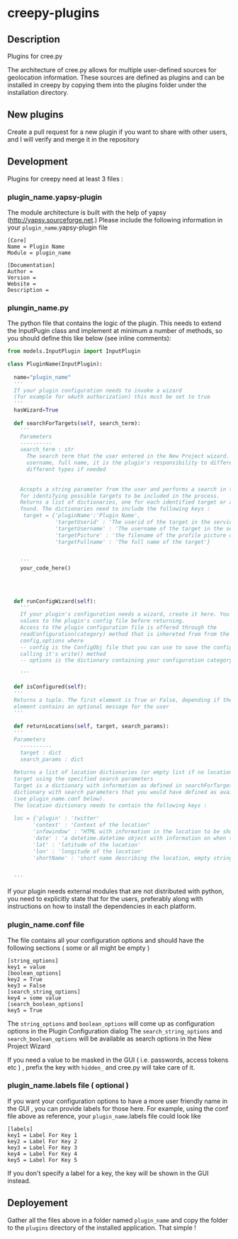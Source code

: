 creepy-plugins
==============


## Description
Plugins for cree.py

The architecture of cree.py allows for multiple user-defined sources for geolocation information. These
sources are defined as plugins and can be installed in creepy by copying them into the plugins folder under
the installation directory. 


## New plugins

Create a pull request for a new plugin if you want to share with other users, and I will verify and merge it in the repository


## Development

Plugins for creepy need at least 3 files :

### plugin_name.yapsy-plugin

The module architecture is built with the help of yapsy (http://yapsy.sourceforge.net.)
Please include the following information in your `plugin_name`.yapsy-plugin file
```
[Core]
Name = Plugin Name
Module = plugin_name

[Documentation]
Author = 
Version = 
Website = 
Description = 
```

### plungin_name.py

The python file that contains the logic of the plugin. This needs to extend the InputPugin class and implement at minimum a number of methods, so you should define this like below (see inline comments): 

```python
from models.InputPlugin import InputPlugin

class PluginName(InputPlugin):
  
  name="plugin_name"
  '''
  If your plugin configuration needs to invoke a wizard 
  (for example for oAuth authorization) this must be set to true
  '''
  hasWizard=True
  
  def searchForTargets(self, search_term):
    '''
    Parameters
    ----------
    search_term : str
      The search term that the user entered in the New Project wizard. It could be a mail, id, 
      username, full name, it is the plugin's responsibility to differentiate between 
      different types if needed
      
      
    Accepts a string parameter from the user and performs a search in the respective service/source
    for identifying possible targets to be included in the process.
    Returns a list of dictionaries, one for each identified target or an empty list if no results were
    found. The dictionaries need to include the following keys :
     target = {'pluginName':'Plugin Name',
               'targetUserid' : 'The userid of the target in the service/source',
               'targetUsername' : 'The username of the target in the service/source',
               'targetPicture' : 'the filename of the profile picture of the target ( profile_pic_targetUserid )',
               'targetFullname' : 'The full name of the target'}
               
    
    '''
    your_code_here()
    
    
    
    
  def runConfigWizard(self):
    '''
    If your plugin's configuration needs a wizard, create it here. You need to save the configuration
    values to the plugin's config file before returning.
    Access to the plugin configuration file is offered through the 
    readConfiguration(category) method that is inhereted from from the InputPlugin. This returns a tuple
    config,options where 
    -- config is the ConfigObj file that you can use to save the configuration by 
    calling it's write() method
    -- options is the dictionary containing your configuration category options.
    
    '''
    
  def isConfigured(self):
  '''
  Returns a tuple. The first element is True or False, depending if the plugin is configured or not. The second
  element contains an optional message for the user
  '''
  
  def returnLocations(self, target, search_params):
  '''
  Parameters
    ----------
    target : dict
    search_params : dict
    
  Returns a list of location dictionaries (or empty list if no locations were found) for the specified 
  target using the specified search parameters
  Target is a dictionary with information as defined in searchForTargets and search_params is a 
  dictionary with search parameters that you would have defined as available in your configuration file
  (see plugin_name.conf below). 
  The location dictionary needs to contain the following keys : 
  
  loc = {'plugin' : 'twitter'
        'context' : 'Context of the location" 
        'infowindow' : "HTML with information in the location to be shown in the infoWindow on the map"
        'date' : 'a datetime.datetime object with information on when the gelocation was created' 
        'lat' : 'latitude of the location'
        'lon' : 'longitude of the location'
        'shortName' : 'short name describing the location, empty string if not available'}
        
      
  '''
```

If your plugin needs external modules that are not distributed with python, you need to explicitly state that for
the users, preferably along with instructions on how to install the dependencies in each platform. 


### plugin_name.conf file

The file contains all your configuration options and should have the following sections ( some or all might be empty )
```
[string_options]
key1 = value
[boolean_options]
key2 = True
key3 = False
[search_string_options]
key4 = some value
[search_boolean_options]
key5 = True

```

The `string_options` and `boolean_options`  will come up as configuration options in the Plugin Configuration dialog
The `search_string_options` and `search_boolean_options` will be available as search options in the New Project Wizard

If you need a value to be masked in the GUI ( i.e. passwords, access tokens etc ) , prefix the key with `hidden_` and
cree.py will take care of it. 

### plugin_name.labels file ( optional ) 

If you want your configuration options to have a more user friendly name in the GUI , you can provide labels for those 
here. For example, using the conf file above as reference, your `plugin_name`.labels file could look like 
```
[labels]
key1 = Label For Key 1
key2 = Label For Key 2
key3 = Label For Key 3
key4 = Label For Key 4
key5 = Label For Key 5
```
If you don't specify a label for a key, the key will be shown in the GUI instead. 


## Deployement 

Gather all the files above in a folder named `plugin_name` and copy the folder to the `plugins` directory of the installed application. That simple ! 

